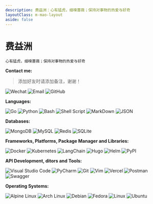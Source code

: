 ```yaml
---
description: 费益洲：心有猛虎，细嗅蔷薇；保持对事物的热爱与好奇
layoutClass: m-mao-layout
aside: false
---
```


<style>
.m-mao-layout img {
  display: inline-block;
  margin-right: 6px;
}
</style>

# 费益洲

```sh:no-line-numbers
心有猛虎，细嗅蔷薇；保持对事物的热爱与好奇
```

**Contact me:**

> 添加好友时请添加备注，谢谢！

![Wechat](https://img.shields.io/badge/WeChat-feiyizhou7816-07C160?logo=wechat)
![Email](https://img.shields.io/badge/Email-1491877304@qq.com-EA4335?logo=Gmail)
![GitHub](https://img.shields.io/badge/GitHub-feyizhou-%23121011.svg?logo=github&logoColor=white)

**Languages:**

![Go](https://img.shields.io/badge/Go-%2300ADD8.svg?&logo=go&logoColor=white)
![Python](https://img.shields.io/badge/Python-3776AB?logo=python&logoColor=fff)
![Bash](https://img.shields.io/badge/Bash-4EAA25?logo=gnubash&logoColor=fff)
![Shell Script](https://img.shields.io/badge/Shell_Script-4EAA25?logo=gnu-bash&logoColor=fff)
![MarkDown](https://img.shields.io/badge/MarkDown-000000?logo=Markdown&logoColor=fff)
![JSON](https://img.shields.io/badge/JSON-000?logo=json&logoColor=fff)

**Databases:**

![MongoDB](https://img.shields.io/badge/MongoDB-%234ea94b.svg?logo=mongodb&logoColor=white)
![MySQL](https://img.shields.io/badge/MySQL-4479A1?logo=mysql&logoColor=fff)
![Redis](https://img.shields.io/badge/Redis-%23DD0031.svg?logo=redis&logoColor=white)
![SQLite](https://img.shields.io/badge/SQLite-%2307405e.svg?logo=sqlite&logoColor=white)

**Frameworks, Platforms, Package Manager and Libraries:**

![Docker](https://img.shields.io/badge/Docker-2496ED?logo=docker&logoColor=fff)
![Kubernetes](https://img.shields.io/badge/Kubernetes-326CE5?logo=kubernetes&logoColor=fff)
![LangChain](https://img.shields.io/badge/LangChain-1c3c3c.svg?logo=langchain&logoColor=white)
![Hugo](https://img.shields.io/badge/Hugo-FF4088?logo=hugo&logoColor=fff)
![Helm](https://img.shields.io/badge/Helm-0F1689?logo=helm&logoColor=fff)
![PyPI](https://img.shields.io/badge/PyPI-3775A9?logo=pypi&logoColor=fff)

**API Development, ditors and Tools:**

![Visual Studio Code](https://img.shields.io/badge/Visual_Studio_Code-007ACC?logo=VisualStudioCode&logoColor=fff)
![PyCharm](https://img.shields.io/badge/PyCharm-000?logo=pycharm&logoColor=fff)
![Git](https://img.shields.io/badge/Git-F05032?logo=git&logoColor=fff)
![Vim](https://img.shields.io/badge/Vim-%2311AB00.svg?logo=vim&logoColor=white)
![Vercel](https://img.shields.io/badge/vercel-000000?logo=Vercel&logoColor=fff)
![Postman](https://img.shields.io/badge/Postman-FF6C37?logo=postman&logoColor=white)
![Swagger](https://img.shields.io/badge/Swagger-85EA2D?logo=insomnia&logoColor=000)

**Operating Systems:**

![Alpine Linux](https://img.shields.io/badge/Alpine%20Linux-0D597F?logo=alpinelinux&logoColor=fff)
![Arch Linux](https://img.shields.io/badge/Arch%20Linux-1793D1?logo=arch-linux&logoColor=fff)
![Debian](https://img.shields.io/badge/Debian-A81D33?logo=debian&logoColor=fff)
![Fedora](https://img.shields.io/badge/Fedora-51A2DA?logo=fedora&logoColor=fff)
![Linux](https://img.shields.io/badge/Linux-FCC624?logo=linux&logoColor=black)
![Ubuntu](https://img.shields.io/badge/Ubuntu-E95420?logo=ubuntu&logoColor=white)

